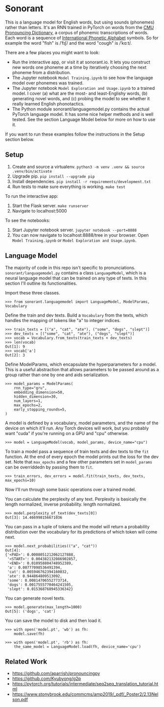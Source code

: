 Sonorant
========
This is a language model for English words, but using sounds (phonemes) rather than letters. It's an RNN trained in PyTorch on words from the [CMU Pronouncing Dictionary](http://www.speech.cs.cmu.edu/cgi-bin/cmudict), a corpus of phonemic transcriptions of words. Each word is a sequence of [International Phonetic Alphabet](https://en.wikipedia.org/wiki/International_Phonetic_Alphabet) symbols. So for example the word "fish" is /ˈfɪʃ/ and the word "cough" is /ˈkɑːt/.

There are a few places you might want to look:
- Run the interactive app, or visit it at sonorant.io. It lets you construct new words one phoneme at a time by iteratively choosing the
  next phoneme from a distribution.
- The Jupyter notebook `Model Training.ipynb` to see how the language model over phonemes was trained.
- The Jupyter notebook `Model Exploration and Usage.ipynb` to a trained model. I cover (a) what are the most- and least-Englishy words, (b) generating novel words, and (c) probing the model to see whether it really learned English phonotactics.
- The Python module sonorant/languagemodel.py contains the actual PyTorch language model. It has some nice helper methods and is well tested. See the section Language Model below for more on how to use it.

If you want to run these examples follow the instructions in the Setup section below.

## Setup ##
1. Create and source a virtualenv. `python3 -m venv .venv && source .venv/bin/activate`
2. Upgrade pip. `pip install --upgrade pip`
3. Install dependencies. `pip install -r requirements/development.txt`
4. Run tests to make sure everything is working. `make test`

To run the interactive app:
1. Start the Flask server. `make runserver`
2. Navigate to localhost:5000

To see the notebooks:
1. Start Jupyter notebook server. `jupyter notebook --port=8888`
2. You can now navigate to localhost:8888/tree in your browser. Open `Model Training.ipynb` or `Model Exploration and Usage.ipynb`.


## Language Model ##
The majority of code in this repo isn't specific to pronunciations. `sonorant/languagemodel.py` contains a class `LanguageModel`, which is a neural language model that can be trained on any type of texts. In this section I'll outline its functionalities.

Import these three classes.
```
>>> from sonorant.languagemodel import LanguageModel, ModelParams, Vocabulary
```

Define the train and dev texts. Build a `Vocabulary` from the texts, which handles the mapping of tokens like "a" to integer indices.
```
>>> train_texts = [("a", "cat", "ate"), ("some", "dogs", "slept")]
>>> dev_texts = [("some", "cat", "ate"), ("dogs", "slept")]
>>> vocab = Vocabulary.from_texts(train_texts + dev_texts)
>>> len(vocab)
Out[1]: 9
>>> vocab['a']
Out[2]: 3
```

Define ModelParams, which encapsulate the hyperparameters for a model. This is a useful abstraction that allows parameters to be passed around as a group rather than one by one and aids serialization.
```
>>> model_params = ModelParams(
    rnn_type="gru",
    embedding_dimension=50,
    hidden_dimension=30,
    num_layers=1,
    max_epochs=2,
    early_stopping_rounds=5,
)
```

A model is defined by a vocabulary, model parameters, and the name of the device on which it'll run. Any Torch devices will work, but you probably want "cuda" if you're running on a GPU and "cpu"
otherwise.
```
>>> model = LanguageModel(vocab, model_params, device_name="cpu")
```

To train a model pass a sequence of train texts and dev texts to the `fit` function. At the end of every epoch the model prints out the loss for the dev set. Note that `max_epochs` and a few other parameters set in `model_params` can be overriddedn by passing them to `fit`.
```
>>> train_errors, dev_errors = model.fit(train_texts, dev_texts, max_epochs=10)
```

Now I'll run through some basic operations over a trained model.

You can calculate the perplexity of any text. Perplexity is basically the length normalized, inverse probability. length normalized.
```
>>> model.perplexity_of_text(dev_texts[0])
Out[3]: 14.466998156671036
```

You can pass in a tuple of tokens and the model will return a probability distribution over the vocabulary for its predictions of which token will come next.
```
>>> model.next_probabilities(("a", "cat"))
Out[4]:
{'<PAD>': 0.0008051212062127888,
 '<START>': 0.004382132086902857,
 '<END>': 0.010958804748952389,
 'a': 0.00777098536491394,
 'cat': 0.005946762394160032,
 'ate': 0.944864809513092,
 'some': 0.00814706552773714,
 'dogs': 0.0017555770464241505,
 'slept': 0.015368768945336342}
```

You can generate novel texts.
```
>>> model.generate(max_length=1000)
Out[5]: ('dogs', 'cat')
```

You can save the model to disk and then load it.
```
>>> with open('model.pt', 'wb') as fh:
    model.save(fh)

>>> with open('model.pt', 'rb') as fh:
    the_same_model = LanguageModel.load(fh, device_name='cpu')
```


## Related Work ##
* https://github.com/aparrish/pronouncingpy
* https://github.com/Kyubyong/g2p
* https://pytorch.org/tutorials/intermediate/seq2seq_translation_tutorial.html
* https://www.stonybrook.edu/commcms/amp2019/_pdf/_Poster2/2.13Nelson.pdf
